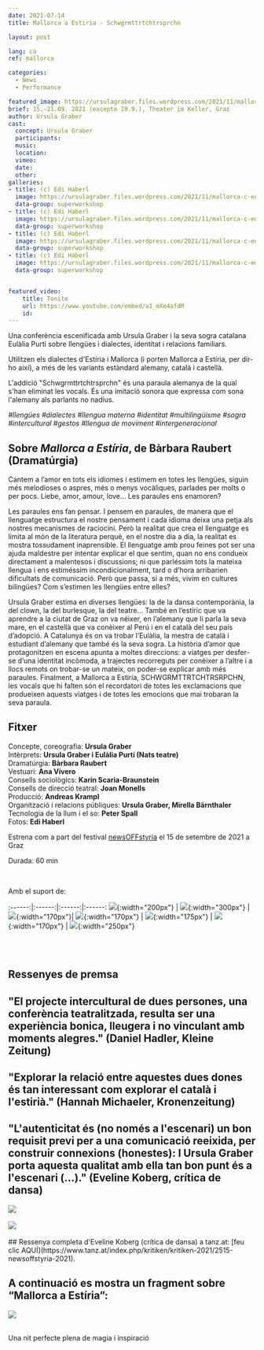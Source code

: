 ```yaml
---
date: 2021-07-14
title: Mallorca a Estíria - Schwgrmttrtchtrsprchn

layout: post

lang: ca
ref: mallorca

categories:
  - News
  - Performance

featured_image: https://ursulagraber.files.wordpress.com/2021/11/mallorca-c-edi-haberl_8.jpg?w=500&fit=crop
brief: 15.-21.09. 2021 (excepte 19.9.), Theater im Keller, Graz
author: Ursula Graber
cast:
  concept: Ursula Graber
  participants:
  music:
  location:
  vimeo:
  date:
  other:
galleries:
- title: (c) Edi Haberl
  image: https://ursulagraber.files.wordpress.com/2021/11/mallorca-c-edi-haberl_1.jpg
  data-group: superworkshop
- title: (c) Edi Haberl
  image: https://ursulagraber.files.wordpress.com/2021/11/mallorca-c-edi-haberl_6.jpg?w=1024&fit=crop
  data-group: superworkshop
- title: (c) Edi Haberl
  image: https://ursulagraber.files.wordpress.com/2021/11/mallorca-c-edi-haberl_9.jpg?w=1024&fit=crop
  data-group: superworkshop
- title: (c) Edi Haberl
  image: https://ursulagraber.files.wordpress.com/2021/11/mallorca-c-edi-haberl_11.jpg
  data-group: superworkshop


featured_video:
    title: Tonite
    url: https://www.youtube.com/embed/a1_mXe4afdM
    id:
---
```


Una conferència escenificada amb Ursula Graber i la seva sogra catalana Eulàlia Purtí sobre llengües i dialectes, identitat i relacions familiars.


 Utilitzen els dialectes d'Estíria i Mallorca (i porten Mallorca a Estíria, per dir-ho així), a més de les variants  estàndard alemany, català i castellà.

 L'addició "Schwgrmttrtchtrsprchn" és una paraula alemanya de la qual s'han eliminat les vocals. És una imitació sonora que expressa com sona l'alemany als parlants no nadius.



*#llengües #dialectes #llengua materna #identitat #multilingüisme #sogra #intercultural #gestos #llengua de moviment #intergeneracional*



<!--plop-->

## Sobre *Mallorca a Estíria*, de Bàrbara Raubert (Dramatúrgia)


Cantem a l’amor en tots els idiomes i estimem en totes les llengües, siguin més melodioses o aspres, més o menys vocàliques, parlades per molts o per pocs. Liebe, amor, amour, love… Les paraules ens enamoren?

Les paraules ens fan pensar. I pensem en paraules, de manera que el llenguatge estructura el nostre pensament i cada idioma deixa una petja als nostres mecanismes de raciocini. Però la realitat que crea el llenguatge es limita al món de la literatura perquè, en el nostre dia a dia, la realitat es mostra tossudament inaprensible. El llenguatge amb prou feines pot ser una ajuda maldestre per intentar explicar el que sentim, quan no ens condueix directament a malentesos i discussions; ni que parléssim tots la mateixa llengua i ens estiméssim incondicionalment, tard o d’hora arribarien dificultats de comunicació. Però que passa, si a més, vivim en cultures bilingües? Com s’estimen les llengües entre elles?

Ursula Graber estima en diverses llengües: la de la dansa contemporània, la del clown, la del burlesque, la del teatre… També en l’estíric que va aprendre a la ciutat de Graz on va néixer, en l’alemany que li parla la seva mare, en el castellà que va conèixer al Perú i en el català del seu país d’adopció. A Catalunya és on va trobar l’Eulàlia, la mestra de català i estudiant d’alemany que també és la seva sogra. La història d’amor que protagonitzen en escena apunta a moltes direccions: a viatges per desfer-se d’una identitat incòmoda, a trajectes recorreguts per conèixer a l’altre i a llocs remots on trobar-se un mateix, on poder-se explicar amb més paraules. Finalment, a Mallorca a Estiria, SCHWGRMTTRTCHTRSRPCHN, les vocals que hi falten són el recordatori de totes les exclamacions que produeixen aquests viatges i de totes les emocions que mai trobaran la seva paraula.



<!--plop-->


## Fitxer

Concepte, coreografia: 	**Ursula Graber** <br>
Intèrprets:   **Ursula Graber i Eulàlia Purtí (Nats teatre)** <br>
Dramatúrgia:	**Bàrbara Raubert** <br>
Vestuari:	**Ana Vivero** <br>
Consells sociològics:   **Karin Scaria-Braunstein** <br>
Consells de direcció teatral: **Joan Monells** <br>
Producció:   **Andreas Krampl** <br>
Organització i relacions públiques:  **Ursula Graber, Mirella Bärnthaler** <br>
Tecnologia de la llum i el so:	**Peter Spall** <br>
Fotos:   **Edi Haberl**<br>


Estrena com a part del festival [newsOFFstyria](https://www.theaterland.at/2021/newsoffstyria-2.21/index.html) el 15 de setembre de 2021 a Graz

Durada: 60 min

<br />

Amb el suport de:

:------:|:------:|:------:|:------:
![]({{site.url}}/images/logograz.png){:width="200px"} | ![]({{site.url}}/images/logolandstmk.png){:width="300px"} | ![]({{site.url}}/images/bildrecht_sw1.png){:width="170px"}| ![]({{site.url}}/images/logodat.png){:width="170px"} | ![]({{site.url}}/images/tiklogo_trans.png){:width="175px"} | ![]({{site.url}}/images/logolaut.png){:width="170px"} | ![]({{site.url}}/images/logo_ccter_sw2.png){:width="250px"}


<br>

<br>

## Ressenyes de premsa


## "El projecte intercultural de dues persones, una conferència teatralitzada, resulta ser una experiència bonica, lleugera i no vinculant amb moments alegres." (Daniel Hadler, Kleine Zeitung)



## "Explorar la relació entre aquestes dues dones és tan interessant com explorar el català i l'estirià." (Hannah Michaeler, Kronenzeitung)



## "L'autenticitat és (no només a l'escenari) un bon requisit previ per a una comunicació reeixida, per construir connexions (honestes): I Ursula Graber porta aquesta qualitat amb ella tan bon punt és a l'escenari (...)." (Eveline Koberg, crítica de dansa)






<div class="long-center-image">
	<a href="https://ursulagraber.files.wordpress.com/2021/11/kleine-zeitung-17.9.21-edited.png" title="" class="js-smartPhoto" data-caption="" data-id="" data-group="">
		<img src="https://ursulagraber.files.wordpress.com/2021/11/kleine-zeitung-17.9.21-edited.png"/>
	</a>
</div>

<br>

<div class="long-center-image">
	<a href="https://ursulagraber.files.wordpress.com/2021/11/kronenzeitung-17.9.21-edited.png" title="" class="js-smartPhoto" data-caption="" data-id="" data-group="">
		<img src="https://ursulagraber.files.wordpress.com/2021/11/kronenzeitung-17.9.21-edited.png"/>
	</a>
</div>

<br>
## Ressenya completa d'Eveline Koberg (crítica de dansa) a tanz.at: [feu clic AQUÍ](https://www.tanz.at/index.php/kritiken/kritiken-2021/2515-newsoffstyria-2021).

## A continuació es mostra un fragment sobre “Mallorca a Estíria”:


<div class="long-center-image">
	<a href="https://ursulagraber.files.wordpress.com/2021/12/mallorca-a-estiria-kritik-tanz.at_.png" title="" class="js-smartPhoto" data-caption="" data-id="" data-group="">
		<img src="https://ursulagraber.files.wordpress.com/2021/12/mallorca-a-estiria-kritik-tanz.at_.png"/>
	</a>
</div>

<br>




<!--plop-->

Una nit perfecte plena de magia i inspiració<br />


<!--[![Totem](https://i.vimeocdn.com/video/746500438_640.jpg)](https://player.vimeo.com/video/306702195)-->
